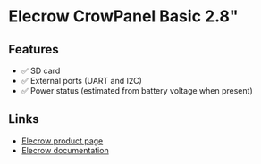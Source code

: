 # Elecrow CrowPanel Basic 2.8"

## Features

- ✅ SD card
- ✅ External ports (UART and I2C)
- ✅ Power status (estimated from battery voltage when present)

## Links

- [Elecrow product page](https://www.elecrow.com/esp32-display-2-8-inch-hmi-display-spi-tft-lcd-touch-screen.html)
- [Elecrow documentation](https://www.elecrow.com/pub/wiki/esp32-display-282727-intelligent-touch-screen-wi-fi26ble-240320-hmi-display.html)

